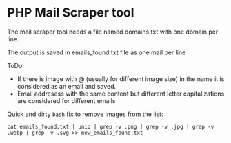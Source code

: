 # PHP Mail Scraper tool

The mail scraper tool needs a file named domains.txt with one domain per line.

The output is saved in emails_found.txt file as one mail per line

ToDo:

- If there is image with @  (usually for different image size) in the name it is considered as an email and saved.
- Email addresess with the same content but different letter capitalizations are considered for different emails

Quick and dirty `bash` fix to remove images from the list:

`cat emails_found.txt | uniq | grep -v .png | grep -v .jpg | grep -v .webp | grep -v .svg >> new_emails_found.txt`
